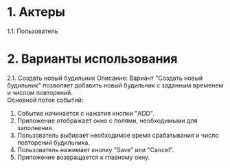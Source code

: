 # 1. Актеры 
1.1. Пользователь
# 2. Варианты использования
2.1. Создать новый будильник
Описание: Вариант "Создать новый будильник" позволяет добавить новый будильник с заданным временем и числом повторений.  
Основной поток событий: 
1. Событие начинается с нажатия кнопки "ADD".
2. Приложение отображает окно с полями, необходимыми для заполнения.
3. Пользователь выбирает необходимое время срабатывания и число повторений будильника.
4. Пользователь нажимает кнопку "Save" или "Cancel".
5. Приложение возвращается к главному окну.

